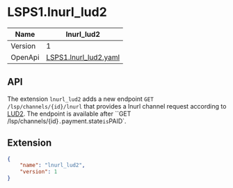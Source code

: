 # LSPS1.lnurl_lud2

| Name    	| lnurl_lud2                                     	|
|---------	|------------------------------------------------	|
| Version 	| 1                                              	|
| OpenApi 	| [LSPS1.lnurl_lud2.yaml](./LSPS1.lnurl_lud2.yaml) 	|



## API

The extension `lnurl_lud2` adds a new endpoint `GET /lsp/channels/{id}/lnurl` that provides a lnurl channel request according to [LUD2](https://github.com/lnurl/luds/blob/luds/02.md). The endpoint is available after ``GET /lsp/channels/{id}`.`payment.state` is `PAID`.


## Extension

```json
{
    "name": "lnurl_lud2",
    "version": 1
}
```

